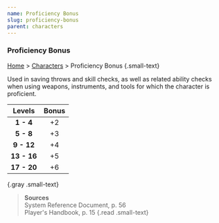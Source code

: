 ```yaml
---
name: Proficiency Bonus
slug: proficiency-bonus
parent: characters
---
```

### Proficiency Bonus
[Home](dm-operations-center) > [Characters](characters) > Proficiency Bonus {.small-text}

Used in saving throws and skill checks, as well as related ability checks when using weapons, instruments, and tools for which the character is proficient.

|  Levels   | Bonus |
| :---------: | :-----: |
|  **1 - 4**  |   +2    |
|  **5 - 8**  |   +3    |
| **9 - 12**  |   +4    |
| **13 - 16** |   +5    |
| **17 - 20** |   +6    |
{.gray .small-text}

> **Sources** <br/>
> System Reference Document, p. 56<br/>
> Player's Handbook, p. 15
{.read .small-text}

